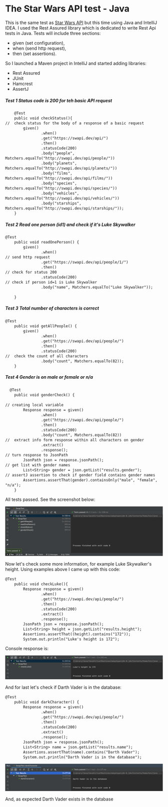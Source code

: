 # The Star Wars API test - Java


This is the same test as [Star Wars API](https://github.com/kkowalRepository/kkowal_portfolio/blob/master/Automated%20Testing/SWAPI%20REST%20API%20test/SwapiRestApi.md) but this time using Java and IntelliJ IDEA. I used the Rest Assured library which is dedicated to write Rest Api tests in Java. Tests will include three sections: 

- given (set configuration),
- when (send http request),
- then (set assertions).

So I launched a Maven project in IntelliJ and started adding libraries:

- Rest Assured
- JUnit
- Hamcrest
- AssertJ

##### Test 1 Status code is 200 for teh basic API request

```
    @Test
    public void checkStatus(){
//  check status for the body of a response of a basic request
        given()
                .when()
                .get("https://swapi.dev/api/")
                .then()
                .statusCode(200)
                .body("people", Matchers.equalTo("http://swapi.dev/api/people/"))
                .body("planets", Matchers.equalTo("http://swapi.dev/api/planets/"))
                .body("films", Matchers.equalTo("http://swapi.dev/api/films/"))
                .body("species", Matchers.equalTo("http://swapi.dev/api/species/"))
                .body("vehicles", Matchers.equalTo("http://swapi.dev/api/vehicles/"))
                .body("starships", Matchers.equalTo("http://swapi.dev/api/starships/"));
    }
```
##### Test 2 Read one person (id1) and check if it's Luke Skywalker
```
@Test
    public void readOnePerson() {
        given()
                .when()
// send http request
                .get("https://swapi.dev/api/people/1/")
                .then()
// check for status 200
                .statusCode(200)
// check if person id=1 is Luke Skywalker
                .body("name", Matchers.equalTo("Luke Skywalker"));

    }
```
##### Test 3 Total number of characters is correct
```
@Test
    public void getAllPeople() {
        given()
                .when()
                .get("https://swapi.dev/api/people/")
                .then()
                .statusCode(200)
//  check the count of all characters
                .body("count", Matchers.equalTo(82));
    }
```
##### Test 4 Gender is on male or female or n/a
```
  @Test
    public void genderCheck() {

// creating local variable
        Response response = given()
                .when()
                .get("https://swapi.dev/api/people/")
                .then()
                .statusCode(200)
                .body("count", Matchers.equalTo(82))
//  extract info form response within all characters on gender
                .extract()
                .response();
// turn response to JsonPath
        JsonPath json = response.jsonPath();
// get list with gender names
        List<String> gender = json.getList("results.gender");
// assertJ assertion to check if gender field contains gender names
        Assertions.assertThat(gender).containsOnly("male", "female", "n/a");
    }
```
All tests passed. See the screenshot below:

![](https://github.com/kkowalRepository/kkowal_portfolio/blob/master/Automated%20Testing/SWAPI%20REST%20API%20test%20Java/images/restApiTestJava.png)

Now let's check some more information, for example Luke Skywalker's height. Using examples above I came up with this code:
```
@Test
    public void checkLuke(){
        Response response = given()
                .when()
                .get("https://swapi.dev/api/people/")
                .then()
                .statusCode(200)
                .extract()
                .response();
        JsonPath json = response.jsonPath();
        List<String> height = json.getList("results.height");
        Assertions.assertThat((height).contains("172"));
        System.out.println("Luke's height is 172");
```

Console response is:

![](https://github.com/kkowalRepository/kkowal_portfolio/blob/master/Automated%20Testing/SWAPI%20REST%20API%20test%20Java/images/lukeHeight.png)

And for last let's check if Darth Vader is in the database:
```
@Test
    public void darkCharacter() {
        Response response = given()
                .when()
                .get("https://swapi.dev/api/people/")
                .then()
                .statusCode(200)
                .extract()
                .response();
        JsonPath json = response.jsonPath();
        List<String> name = json.getList("results.name");
        Assertions.assertThat(name).contains("Darth Vader");
        System.out.println("Darth Vader is in the database");
``` 

![](https://github.com/kkowalRepository/kkowal_portfolio/blob/master/Automated%20Testing/SWAPI%20REST%20API%20test%20Java/images/darthTest.png)

And, as expected Darth Vader exists in the database